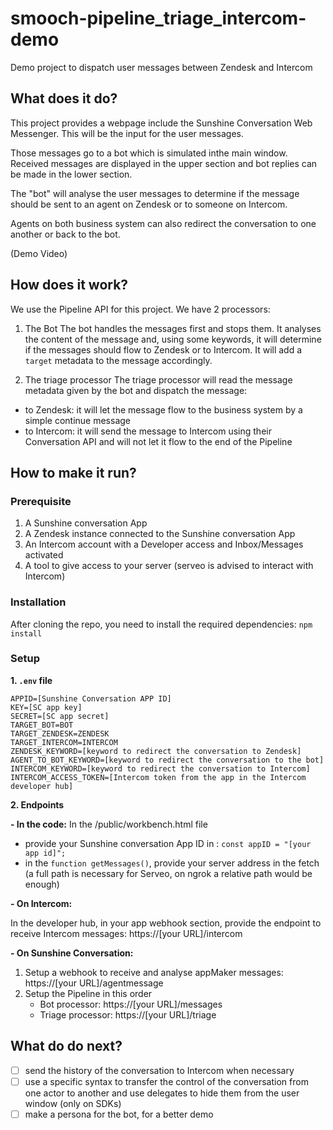 # smooch-pipeline_triage_intercom-demo
Demo project to dispatch user messages between Zendesk and Intercom

## What does it do?
This project provides a webpage include the Sunshine Conversation Web Messenger. This will be the input for the user messages.

Those messages go to a bot which is simulated inthe main window. Received messages are displayed in the upper section and bot replies can be made in the lower section.

The "bot" will analyse the user messages to determine if the message should be sent to an agent on Zendesk or to someone on Intercom.

Agents on both business system can also redirect the conversation to one another or back to the bot.

(Demo Video)

## How does it work?
We use the Pipeline API for this project. We have 2 processors:
1. The Bot
The bot handles the messages first and stops them. It analyses the content of the message and, using some keywords, it will determine if the messages should flow to Zendesk or to Intercom. It will add a `target` metadata to the message accordingly.

2. The triage processor
The triage processor will read the message metadata given by the bot and dispatch the message:
- to Zendesk: it will let the message flow to the business system by a simple continue message
- to Intercom: it will send the message to Intercom using their Conversation API and will not let it flow to the end of the Pipeline

## How to make it run?
### Prerequisite
1. A Sunshine conversation App
2. A Zendesk instance connected to the Sunshine conversation App
3. An Intercom account with a Developer access and Inbox/Messages activated
4. A tool to give access to your server (serveo is advised to interact with Intercom)

### Installation
After cloning the repo, you need to install the required dependencies:
`npm install`

### Setup
**1. `.env` file**
```
APPID=[Sunshine Conversation APP ID]
KEY=[SC app key]
SECRET=[SC app secret]
TARGET_BOT=BOT
TARGET_ZENDESK=ZENDESK
TARGET_INTERCOM=INTERCOM
ZENDESK_KEYWORD=[keyword to redirect the conversation to Zendesk]
AGENT_TO_BOT_KEYWORD=[keyword to redirect the conversation to the bot]
INTERCOM_KEYWORD=[keyword to redirect the conversation to Intercom]
INTERCOM_ACCESS_TOKEN=[Intercom token from the app in the Intercom developer hub]
```

**2. Endpoints**

**- In the code:**
In the /public/workbench.html file 
  - provide your Sunshine conversation App ID in : `const appID = "[your app id]";`
  - in the `function getMessages()`, provide your server address in the fetch (a full path is necessary for Serveo, on ngrok a relative path would be enough)

**- On Intercom:**

In the developer hub, in your app webhook section, provide the endpoint to receive Intercom messages: https://[your URL]/intercom

**- On Sunshine Conversation:**
  1. Setup a webhook to receive and analyse appMaker messages: https://[your URL]/agentmessage
  2. Setup the Pipeline in this order
     - Bot processor: https://[your URL]/messages
     - Triage processor: https://[your URL]/triage


## What do do next?
- [ ] send the history of the conversation to Intercom when necessary
- [ ] use a specific syntax to transfer the control of the conversation from one actor to another and use delegates to hide them from the user window (only on SDKs)
- [ ] make a persona for the bot, for a better demo
